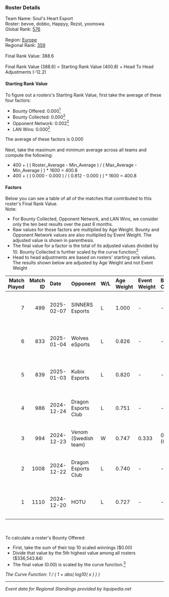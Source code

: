 ### Roster Details<br />
Team Name: Soul's Heart Esport<br />
Roster: bevve, dobbo, Happyy, Rezst, yoomswa<br />
Global Rank: [576](../../standings_global_2025_03_01.md)<br />
<br />
Region: [Europe]( ../../standings_europe_2025_03_01.md)<br />
Regional Rank: [359]( ../../standings_europe_2025_03_01.md)<br />
<br />
Final Rank Value:  388.6<br />
<br />
Final Rank Value (388.6) = Starting Rank Value (400.8) + Head To Head Adjustments (-12.2)<br />

#### Starting Rank Value<br />
To figure out a rosters's Starting Rank Value, first take the average of these four factors:<br />
- Bounty Offered: 0.000[<sup>1</sup>](#table2)
- Bounty Collected: 0.000[<sup>2</sup>](#table1)
- Opponent Network: 0.002[<sup>2</sup>](#table1)
- LAN Wins: 0.000[<sup>2</sup>](#table1)

The average of these factors is 0.000<br />
<br />
Next, take the maximum and minimum average across all teams and compute the following:<br />
- 400 + ( ( Roster_Average - Min_Average ) / ( Max_Average - Min_Average ) ) * 1600 = 400.8
- 400 + ( ( 0.000 - 0.000 ) / ( 0.812 - 0.000 ) ) * 1600 = 400.8


#### Factors<br />
Below you can see a table of all of the matches that contributed to this roster's Final Rank Value.<br />
Note:<br />

- For Bounty Collected, Opponent Network, and LAN Wins, we consider only the ten best results over the past 6 months.
- Raw values for those factors are multiplied by Age Weight. Bounty and Opponent Network values are also multiplied by Event Weight. The adjusted value is shown in parenthesis.
- The final value for a factor is the total of its adjusted values divided by 10. Bounty Collected is further scaled by the curve function[<sup>3</sup>](#curveFunction)
- Head to head adjustments are based on rosters' starting rank values. The results shown below are adjusted by Age Weight and not Event Weight
<span id="table1"></span><br />


| Match Played | Match ID | Date       | Opponent             | W/L | Age Weight | Event Weight | Bounty Collected | Opponent Network | LAN Wins  | H2H Adj. | Roster                                |
| -: | -: | :- | :- | :- | :- | :- | :- | :- | :- | -: | :- |
|            7 |      499 | 2025-02-07 | SINNERS Esports      | L   | 1.000      | -            | -                | -                | -         |    -1.30 | bevve, dobbo, Happyy, Rezst, yoomswa  |
|            6 |      833 | 2025-01-04 | Wolves eSports       | L   | 0.826      | -            | -                | -                | -         |   -12.97 | bevve, dobbo, Rezst, Wumbo, yoomswa   |
|            5 |      839 | 2025-01-03 | Kubix Esports        | L   | 0.820      | -            | -                | -                | -         |    -1.68 | bevve, dobbo, ReFuZR, Rezst, yoomswa  |
|            4 |      986 | 2024-12-24 | Dragon Esports Club  | L   | 0.751      | -            | -                | -                | -         |    -3.99 | bevve, DEPRESHN, Rezst, sSen, yoomswa |
|            3 |      994 | 2024-12-23 | Venom (Swedish team) | W   | 0.747      | 0.333        | 0.000 (0.000)    | 0.069 (0.017)    | 0 (0.000) |    14.22 | bevve, DEPRESHN, dobbo, Rezst, sSen   |
|            2 |     1008 | 2024-12-22 | Dragon Esports Club  | L   | 0.740      | -            | -                | -                | -         |    -3.52 | bevve, DEPRESHN, Rezst, sSen, yoomswa |
|            1 |     1110 | 2024-12-20 | HOTU                 | L   | 0.727      | -            | -                | -                | -         |    -2.97 | bevve, Diviiii, Rezst, sSen, yoomswa  |

<br />
<span id="table2"></span><br />
To calculate a roster's Bounty Offered:<br />

- First, take the sum of their top 10 scaled winnings ($0.00)
- Divide that value by the 5th highest value among all rosters ($336,543.84)
- The final value (0.00) is scaled by the curve function.[<sup>3</sup>](#curveFunction)

<span id="curveFunction"></span>_The Curve Function: 1 / ( 1 + abs( log10( x ) ) )_<br />

---
_Event data for Regional Standings provided by liquipedia.net_<br />
